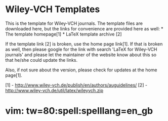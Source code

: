 Wiley-VCH Templates
=========

This is the template for Wiley-VCH journals. The template files are downloaded
here, but the links for convenience are provided here as well:
    * The template homepage[1]
    * LaTeX template archive [2]

If the template link [2] is broken, use the home page link[1]. If that is broken
as well, then please google for the link with search 'LaTeX for Wiley-VCH
journals' and please let the maintainer of the website know about this so that
he/she could update the links.

Also, if not sure about the version, please check for updates at the home
page[1].

[1] - http://www.wiley-vch.de/publish/en/authors/auguidelines/
[2] - http://www.wiley-vch.de/util/latex/wileyvch.zip

# vim: tw=80:spell:spelllang=en_gb
